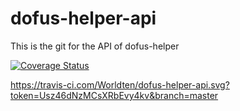 # dofus-helper-api
This is the git for the API of dofus-helper


[![Coverage Status](https://coveralls.io/repos/github/Worldten/dofus-helper-api/badge.svg?branch=master)](https://coveralls.io/github/Worldten/dofus-helper-api?branch=master)

https://travis-ci.com/Worldten/dofus-helper-api.svg?token=Usz46dNzMCsXRbEvy4kv&branch=master